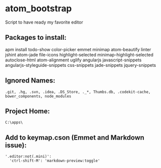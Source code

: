 # atom_bootstrap
Script to have ready my favorite editor

## Packages to install:
apm install todo-show color-picker emmet minimap atom-beautify linter jshint atom-jade file-icons  highlight-selected minimap-highlight-selected autoclose-html atom-alignment uglify angularjs javascript-snippets angularjs-styleguide-snippets css-snippets jade-snippets jquery-snippets

## Ignored Names:
	.git, .hg, .svn, .idea, .DS_Store, ._*, Thumbs.db, .codekit-cache, bower_components, node_modules	

## Project Home:
	C:\apps\

## Add to keymap.cson (Emmet and Markdown issue):
	'.editor:not(.mini)':
	  'ctrl-shift-M': 'markdown-preview:toggle'

